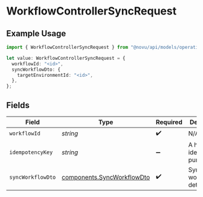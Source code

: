 # WorkflowControllerSyncRequest

## Example Usage

```typescript
import { WorkflowControllerSyncRequest } from "@novu/api/models/operations";

let value: WorkflowControllerSyncRequest = {
  workflowId: "<id>",
  syncWorkflowDto: {
    targetEnvironmentId: "<id>",
  },
};
```

## Fields

| Field                                                                    | Type                                                                     | Required                                                                 | Description                                                              |
| ------------------------------------------------------------------------ | ------------------------------------------------------------------------ | ------------------------------------------------------------------------ | ------------------------------------------------------------------------ |
| `workflowId`                                                             | *string*                                                                 | :heavy_check_mark:                                                       | N/A                                                                      |
| `idempotencyKey`                                                         | *string*                                                                 | :heavy_minus_sign:                                                       | A header for idempotency purposes                                        |
| `syncWorkflowDto`                                                        | [components.SyncWorkflowDto](../../models/components/syncworkflowdto.md) | :heavy_check_mark:                                                       | Sync workflow details                                                    |